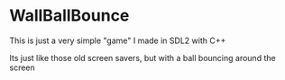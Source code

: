 # WallBallBounce
This is just a very simple "game" I made in SDL2 with C++

Its just like those old screen savers, but with a ball bouncing around the screen
